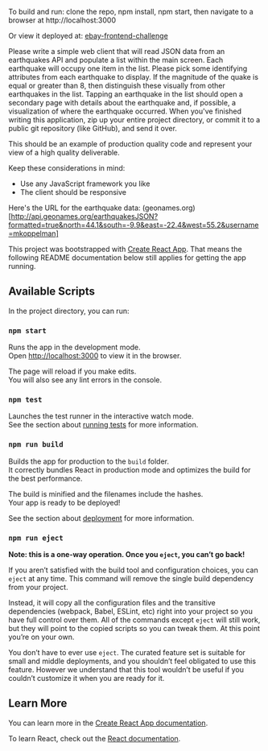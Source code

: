 To build and run: clone the repo, npm install, npm start, then navigate to a browser at http://localhost:3000

Or view it deployed at: [ebay-frontend-challenge]()

Please write a simple web client that will read JSON data from an earthquakes API and populate a list within the main screen. Each earthquake will occupy one item in the list. Please pick some identifying attributes from each earthquake to display. If the magnitude of the quake is equal or greater than 8, then distinguish these visually from other earthquakes in the list. Tapping an earthquake in the list should open a secondary page with details about the earthquake and, if possible, a visualization of where the earthquake occurred. When you've finished writing this application, zip up your entire project directory, or commit it to a public git repository (like GitHub), and send it over.

This should be an example of production quality code and represent your view of a high quality deliverable.

Keep these considerations in mind:

- Use any JavaScript framework you like
- The client should be responsive

Here's the URL for the earthquake data: (geonames.org)[http://api.geonames.org/earthquakesJSON?formatted=true&north=44.1&south=-9.9&east=-22.4&west=55.2&username=mkoppelman]

This project was bootstrapped with [Create React App](https://github.com/facebook/create-react-app).
That means the following README documentation below still applies for getting the app running.

## Available Scripts

In the project directory, you can run:

### `npm start`

Runs the app in the development mode.<br />
Open [http://localhost:3000](http://localhost:3000) to view it in the browser.

The page will reload if you make edits.<br />
You will also see any lint errors in the console.

### `npm test`

Launches the test runner in the interactive watch mode.<br />
See the section about [running tests](https://facebook.github.io/create-react-app/docs/running-tests) for more information.

### `npm run build`

Builds the app for production to the `build` folder.<br />
It correctly bundles React in production mode and optimizes the build for the best performance.

The build is minified and the filenames include the hashes.<br />
Your app is ready to be deployed!

See the section about [deployment](https://facebook.github.io/create-react-app/docs/deployment) for more information.

### `npm run eject`

**Note: this is a one-way operation. Once you `eject`, you can’t go back!**

If you aren’t satisfied with the build tool and configuration choices, you can `eject` at any time. This command will remove the single build dependency from your project.

Instead, it will copy all the configuration files and the transitive dependencies (webpack, Babel, ESLint, etc) right into your project so you have full control over them. All of the commands except `eject` will still work, but they will point to the copied scripts so you can tweak them. At this point you’re on your own.

You don’t have to ever use `eject`. The curated feature set is suitable for small and middle deployments, and you shouldn’t feel obligated to use this feature. However we understand that this tool wouldn’t be useful if you couldn’t customize it when you are ready for it.

## Learn More

You can learn more in the [Create React App documentation](https://facebook.github.io/create-react-app/docs/getting-started).

To learn React, check out the [React documentation](https://reactjs.org/).
